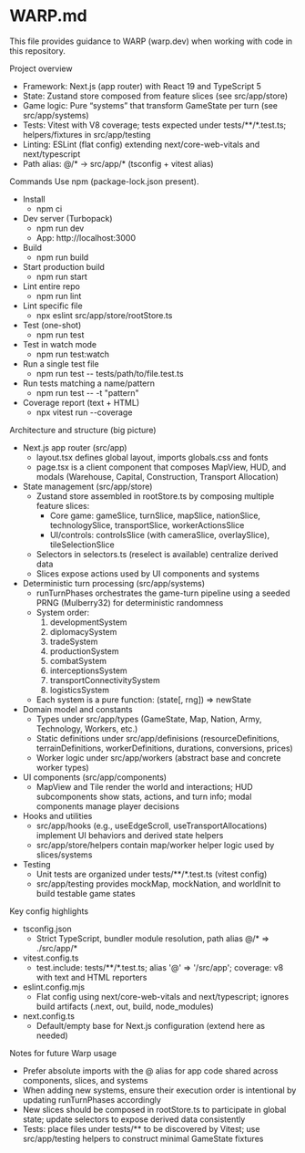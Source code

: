 # WARP.md

This file provides guidance to WARP (warp.dev) when working with code in this repository.

Project overview
- Framework: Next.js (app router) with React 19 and TypeScript 5
- State: Zustand store composed from feature slices (see src/app/store)
- Game logic: Pure “systems” that transform GameState per turn (see src/app/systems)
- Tests: Vitest with V8 coverage; tests expected under tests/**/*.test.ts; helpers/fixtures in src/app/testing
- Linting: ESLint (flat config) extending next/core-web-vitals and next/typescript
- Path alias: @/* -> src/app/* (tsconfig + vitest alias)

Commands
Use npm (package-lock.json present).
- Install
  - npm ci
- Dev server (Turbopack)
  - npm run dev
  - App: http://localhost:3000
- Build
  - npm run build
- Start production build
  - npm run start
- Lint entire repo
  - npm run lint
- Lint specific file
  - npx eslint src/app/store/rootStore.ts
- Test (one-shot)
  - npm run test
- Test in watch mode
  - npm run test:watch
- Run a single test file
  - npm run test -- tests/path/to/file.test.ts
- Run tests matching a name/pattern
  - npm run test -- -t "pattern"
- Coverage report (text + HTML)
  - npx vitest run --coverage

Architecture and structure (big picture)
- Next.js app router (src/app)
  - layout.tsx defines global layout, imports globals.css and fonts
  - page.tsx is a client component that composes MapView, HUD, and modals (Warehouse, Capital, Construction, Transport Allocation)
- State management (src/app/store)
  - Zustand store assembled in rootStore.ts by composing multiple feature slices:
    - Core game: gameSlice, turnSlice, mapSlice, nationSlice, technologySlice, transportSlice, workerActionsSlice
    - UI/controls: controlsSlice (with cameraSlice, overlaySlice), tileSelectionSlice
  - Selectors in selectors.ts (reselect is available) centralize derived data
  - Slices expose actions used by UI components and systems
- Deterministic turn processing (src/app/systems)
  - runTurnPhases orchestrates the game-turn pipeline using a seeded PRNG (Mulberry32) for deterministic randomness
  - System order:
    1) developmentSystem
    2) diplomacySystem
    3) tradeSystem
    4) productionSystem
    5) combatSystem
    6) interceptionsSystem
    7) transportConnectivitySystem
    8) logisticsSystem
  - Each system is a pure function: (state[, rng]) => newState
- Domain model and constants
  - Types under src/app/types (GameState, Map, Nation, Army, Technology, Workers, etc.)
  - Static definitions under src/app/definisions (resourceDefinitions, terrainDefinitions, workerDefinitions, durations, conversions, prices)
  - Worker logic under src/app/workers (abstract base and concrete worker types)
- UI components (src/app/components)
  - MapView and Tile render the world and interactions; HUD subcomponents show stats, actions, and turn info; modal components manage player decisions
- Hooks and utilities
  - src/app/hooks (e.g., useEdgeScroll, useTransportAllocations) implement UI behaviors and derived state helpers
  - src/app/store/helpers contain map/worker helper logic used by slices/systems
- Testing
  - Unit tests are organized under tests/**/*.test.ts (vitest config)
  - src/app/testing provides mockMap, mockNation, and worldInit to build testable game states

Key config highlights
- tsconfig.json
  - Strict TypeScript, bundler module resolution, path alias @/* => ./src/app/*
- vitest.config.ts
  - test.include: tests/**/*.test.ts; alias '@' => '/src/app'; coverage: v8 with text and HTML reporters
- eslint.config.mjs
  - Flat config using next/core-web-vitals and next/typescript; ignores build artifacts (.next, out, build, node_modules)
- next.config.ts
  - Default/empty base for Next.js configuration (extend here as needed)

Notes for future Warp usage
- Prefer absolute imports with the @ alias for app code shared across components, slices, and systems
- When adding new systems, ensure their execution order is intentional by updating runTurnPhases accordingly
- New slices should be composed in rootStore.ts to participate in global state; update selectors to expose derived data consistently
- Tests: place files under tests/** to be discovered by Vitest; use src/app/testing helpers to construct minimal GameState fixtures
